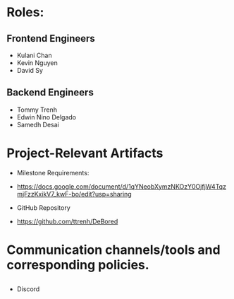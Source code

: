 # Roles:
## Frontend Engineers
- Kulani Chan
- Kevin Nguyen
- David Sy
## Backend Engineers
- Tommy Trenh
- Edwin Nino Delgado
- Samedh Desai
# Project-Relevant Artifacts
- Milestone Requirements:
* https://docs.google.com/document/d/1qYNeobXymzNKOzY0OjfjW4TqzmjFzzKxikV7_kwF-bo/edit?usp=sharing
- GitHub Repository
* https://github.com/ttrenh/DeBored
# Communication channels/tools and corresponding policies.
## 
- Discord
